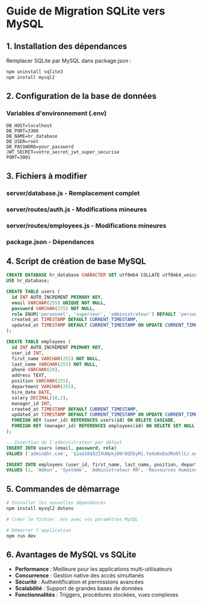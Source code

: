 # Guide de Migration SQLite vers MySQL

## 1. Installation des dépendances

Remplacer SQLite par MySQL dans package.json :

```bash
npm uninstall sqlite3
npm install mysql2
```

## 2. Configuration de la base de données

### Variables d'environnement (.env)
```env
DB_HOST=localhost
DB_PORT=3306
DB_NAME=hr_database
DB_USER=root
DB_PASSWORD=your_password
JWT_SECRET=votre_secret_jwt_super_securise
PORT=3001
```

## 3. Fichiers à modifier

### server/database.js - Remplacement complet
### server/routes/auth.js - Modifications mineures
### server/routes/employees.js - Modifications mineures
### package.json - Dépendances

## 4. Script de création de base MySQL

```sql
CREATE DATABASE hr_database CHARACTER SET utf8mb4 COLLATE utf8mb4_unicode_ci;
USE hr_database;

CREATE TABLE users (
  id INT AUTO_INCREMENT PRIMARY KEY,
  email VARCHAR(255) UNIQUE NOT NULL,
  password VARCHAR(255) NOT NULL,
  role ENUM('personnel', 'superieur', 'administrateur') DEFAULT 'personnel',
  created_at TIMESTAMP DEFAULT CURRENT_TIMESTAMP,
  updated_at TIMESTAMP DEFAULT CURRENT_TIMESTAMP ON UPDATE CURRENT_TIMESTAMP
);

CREATE TABLE employees (
  id INT AUTO_INCREMENT PRIMARY KEY,
  user_id INT,
  first_name VARCHAR(255) NOT NULL,
  last_name VARCHAR(255) NOT NULL,
  phone VARCHAR(20),
  address TEXT,
  position VARCHAR(255),
  department VARCHAR(255),
  hire_date DATE,
  salary DECIMAL(10,2),
  manager_id INT,
  created_at TIMESTAMP DEFAULT CURRENT_TIMESTAMP,
  updated_at TIMESTAMP DEFAULT CURRENT_TIMESTAMP ON UPDATE CURRENT_TIMESTAMP,
  FOREIGN KEY (user_id) REFERENCES users(id) ON DELETE CASCADE,
  FOREIGN KEY (manager_id) REFERENCES employees(id) ON DELETE SET NULL
);

-- Insertion de l'administrateur par défaut
INSERT INTO users (email, password, role) 
VALUES ('admin@hr.com', '$2a$10$92IXUNpkjO0rOQ5byMi.Ye4oKoEa3Ro9llC/.og/at2.uheWG/igi', 'administrateur');

INSERT INTO employees (user_id, first_name, last_name, position, department)
VALUES (1, 'Admin', 'Système', 'Administrateur RH', 'Ressources Humaines');
```

## 5. Commandes de démarrage

```bash
# Installer les nouvelles dépendances
npm install mysql2 dotenv

# Créer le fichier .env avec vos paramètres MySQL

# Démarrer l'application
npm run dev
```

## 6. Avantages de MySQL vs SQLite

- **Performance** : Meilleure pour les applications multi-utilisateurs
- **Concurrence** : Gestion native des accès simultanés
- **Sécurité** : Authentification et permissions avancées
- **Scalabilité** : Support de grandes bases de données
- **Fonctionnalités** : Triggers, procédures stockées, vues complexes